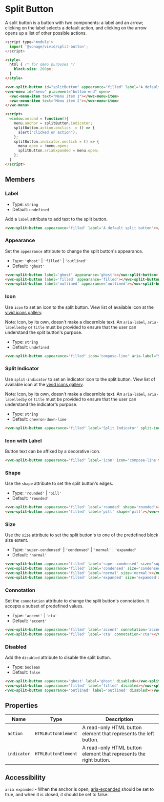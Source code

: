 # Split Button

A split button is a button with two components: a label and an arrow; clicking on the label selects a default action, and clicking on the arrow opens up a list of other possible actions.

```js
<script type='module'>
  import '@vonage/vivid/split-button';
</script>
```

```html preview
<style>
  html { /* for demo purposes */
    block-size: 200px;
  }
</style>

<vwc-split-button id="splitButton" appearance="filled" label="A default split button" aria-expanded="true"></vwc-split-button>
<vwc-menu id="menu" placement="bottom-end" open>
  <vwc-menu-item text="Menu item 1"></vwc-menu-item>
  <vwc-menu-item text="Menu item 2"></vwc-menu-item>
</vwc-menu>

<script>
  window.onload = function(){ 
    menu.anchor = splitButton.indicator;
    splitButton.action.onclick  = () => {
      alert("clicked on action"); 
    };
    splitButton.indicator.onclick = () => { 
      menu.open = !menu.open; 
      splitButton.ariaExpanded = menu.open;
    };
  }
</script>
```

## Members

### Label

- Type: `string`
- Default: `undefined`

Add a `label` attribute to add text to the split button.

```html preview
<vwc-split-button appearance='filled' label='A default split button'></vwc-split-button>
```

### Appearance

Set the `appearance` attribute to change the split button's appearance.

- Type: `'ghost'` | `'filled'` | `'outlined'`
- Default: `'ghost'`

```html preview
<vwc-split-button label='ghost' appearance='ghost'></vwc-split-button>
<vwc-split-button label='filled' appearance='filled'></vwc-split-button>
<vwc-split-button label='outlined' appearance='outlined'></vwc-split-button>
```

### Icon

Use `icon` to set an icon to the split button.
View list of available icon at the [vivid icons gallery](../../icons/icons-gallery).

Note: Icon, by its own, doesn't make a discernible text. An `aria-label`, `aria-labelledby` or `title` must be provided to ensure that the user can understand the split button's purpose.

- Type: `string`
- Default: `undefined`

```html preview
<vwc-split-button appearance="filled" icon='compose-line' aria-label="Send Message"></vwc-split-button>
```

### Split Indicator

Use `split-indicator` to set an indicator icon to the split button.
View list of available icon at the [vivid icons gallery](../../icons/icons-gallery).

Note: Icon, by its own, doesn't make a discernible text. An `aria-label`, `aria-labelledby` or `title` must be provided to ensure that the user can understand the indicator's purpose.

- Type: `string`
- Default: `chevron-down-line`

```html preview
<vwc-split-button appearance="filled" label='Split Indicator' split-indicator="more-vertical-solid" aria-label="Show more options"></vwc-split-button>
```

### Icon with Label

Button text can be affixed by a decorative icon.

```html preview
<vwc-split-button appearance="filled" label='icon' icon='compose-line'></vwc-split-button>
```

### Shape

Use the `shape` attribute to set the split button's edges.

- Type: `'rounded'` | `'pill'`
- Default: `'rounded'`

```html preview
<vwc-split-button appearance='filled' label='rounded' shape='rounded'></vwc-split-button>
<vwc-split-button appearance='filled' label='pill' shape='pill'></vwc-split-button>
```

### Size

Use the `size` attribute to set the split button's to one of the predefined block size extent.

- Type: `'super-condensed'` | `'condensed'` | `'normal'` | `'expanded'`
- Default: `'normal'`

```html preview
<vwc-split-button appearance='filled' label='super-condensed' size='super-condensed'></vwc-split-button>
<vwc-split-button appearance='filled' label='condensed' size='condensed'></vwc-split-button>
<vwc-split-button appearance='filled' label='normal' size='normal'></vwc-split-button>
<vwc-split-button appearance='filled' label='expanded' size='expanded'></vwc-split-button>
```

### Connotation

Set the `connotation` attribute to change the split button's connotation.
It accepts a subset of predefined values.

- Type: `'accent'` | `'cta'`
- Default: `'accent'`

```html preview
<vwc-split-button appearance='filled' label='accent' connotation='accent'></vwc-split-button>
<vwc-split-button appearance='filled' label='cta' connotation='cta'></vwc-split-button>
```

### Disabled

Add the `disabled` attribute to disable the split button.

- Type: `boolean`
- Default: `false`

```html preview
<vwc-split-button appearance='ghost' label='ghost' disabled></vwc-split-button>
<vwc-split-button appearance='filled' label='filled' disabled></vwc-split-button>
<vwc-split-button appearance='outlined' label='outlined' disabled></vwc-split-button>
```

## Properties

<div class="table-wrapper">

| Name     | Type        | Description                                                                              |
|----------| -------- |------------------------------------------------------------------------------------------|
| `action`  | `HTMLButtonElement` | A read-only HTML button element that represents the left button. |
| `indicator`  | `HTMLButtonElement` | A read-only HTML button element that represents the right button. |

</div>

## Accessibility

`aria expanded` - When the anchor is open, [aria-expanded](https://developer.mozilla.org/en-US/docs/Web/Accessibility/ARIA/Attributes/aria-expanded) should be set to true, and when it is closed, it should be set to false.
